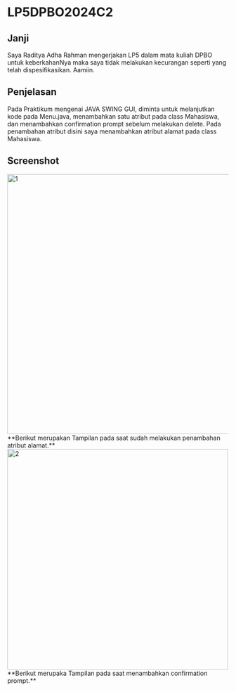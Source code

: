 # LP5DPBO2024C2

## Janji
Saya Raditya Adha Rahman mengerjakan LP5 dalam mata kuliah DPBO untuk keberkahanNya maka saya tidak melakukan kecurangan seperti yang telah dispesifikasikan. Aamiin.

## Penjelasan
Pada Praktikum mengenai JAVA SWING GUI, diminta untuk melanjutkan kode pada Menu.java, menambahkan satu atribut pada class Mahasiswa, dan menambahkan confirmation prompt sebelum melakukan delete.
Pada penambahan atribut disini saya menambahkan atribut alamat pada class Mahasiswa.

## Screenshot
<img width="592" alt="1" src="https://github.com/radityadhaaa/LP5DPBO2024C2/assets/133930595/a9386315-78df-4f7c-a049-c118c38796df">
**Berikut merupakan Tampilan pada saat sudah melakukan penambahan atribut alamat.**

<img width="502" alt="2" src="https://github.com/radityadhaaa/LP5DPBO2024C2/assets/133930595/f0470971-53e1-4c31-80d0-2d9e0c9587a8">
**Berikut merupaka Tampilan pada saat menambahkan confirmation prompt.**

